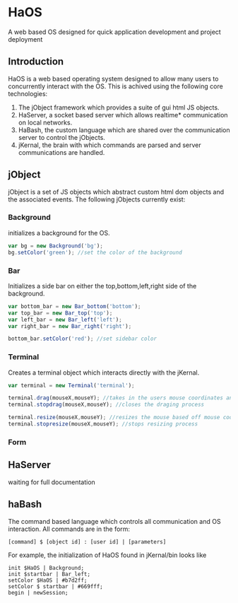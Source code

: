 # HaOS
A web based OS designed for quick application development and project deployment

## Introduction
HaOS is a web based operating system designed to allow many users to concurrently interact with the OS. This is achived using the following core technologies:
1. The jObject framework which provides a suite of gui html JS objects.
2. HaServer, a socket based server which allows realtime* communication on local networks.
3. HaBash, the custom language which are shared over the communication server to control the jObjects. 
4. jKernal, the brain with which commands are parsed and server communications are handled.

## jObject
jObject is a set of JS objects which abstract custom html dom objects and the associated events.
The following jObjects currently exist:
### Background
initializes a background for the OS.
```javascript
var bg = new Background('bg');
bg.setColor('green'); //set the color of the background
```
### Bar
Initializes a side bar on either the top,bottom,left,right side of the background.
```javascript
var bottom_bar = new Bar_bottom('bottom');
var top_bar = new Bar_top('top');
var left_bar = new Bar_left('left');
var right_bar = new Bar_right('right');

bottom_bar.setColor('red'); //set sidebar color

```
### Terminal
Creates a terminal object which interacts directly with the jKernal.
```javascript
var terminal = new Terminal('terminal');

terminal.drag(mouseX,mouseY); //takes in the users mouse coordinates and drags the terminal appropriately
terminal.stopdrag(mouseX,mouseY); //closes the draging process 

terminal.resize(mouseX,mouseY); //resizes the mouse based off mouse coordinates
terminal.stopresize(mouseX,mouseY); //stops resizing process
```
### Form

## HaServer
waiting for full documentation
## haBash
The command based language which controls all communication and OS interaction.
All commands are in the form:
```
[command] $ [object id] : [user id] | [parameters]
```
For example, the initialization of HaOS found in jKernal/bin looks like
```
init $HaOS | Background;
init $startbar | Bar_left;
setColor $HaOS | #b7d2ff;
setColor $ startbar | #669fff;
begin | newSession;
```
